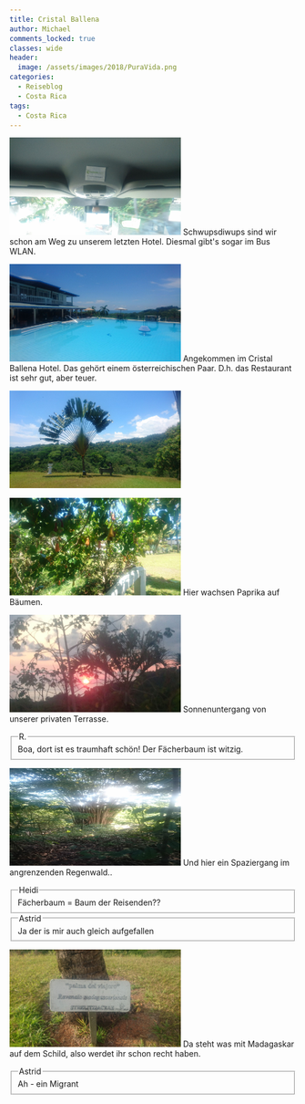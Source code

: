 ```yaml
---
title: Cristal Ballena
author: Michael
comments_locked: true
classes: wide
header:
  image: /assets/images/2018/PuraVida.png
categories:
  - Reiseblog
  - Costa Rica
tags:
  - Costa Rica
---
```


<a href="/assets/images/2018/04/IMG-20180407-WA0009.jpg"><img src='/assets/images/2018/04/IMG-20180407-WA0009.jpg' width='301' height='171' alt='IMG-20180407-WA0009' border='0' /></a> Schwupsdiwups sind wir schon am Weg zu unserem letzten Hotel. Diesmal gibt's sogar im Bus WLAN.

<a href="/assets/images/2018/04/IMG-20180408-WA0003.jpg"><img src='/assets/images/2018/04/IMG-20180408-WA0003.jpg' width='301' height='171' alt='IMG-20180408-WA0003' border='0' /></a> Angekommen im Cristal Ballena Hotel. Das gehört einem österreichischen Paar. D.h. das Restaurant ist sehr gut, aber teuer.

<a href="/assets/images/2018/04/IMG-20180408-WA0004.jpg"><img src='/assets/images/2018/04/IMG-20180408-WA0004.jpg' width='301' height='171' alt='IMG-20180408-WA0004' border='0' /></a> 

<a href="/assets/images/2018/04/IMG-20180408-WA0005.jpg"><img src='/assets/images/2018/04/IMG-20180408-WA0005.jpg' width='301' height='171' alt='IMG-20180408-WA0005' border='0' /></a> Hier wachsen Paprika auf Bäumen.

<a href="/assets/images/2018/04/IMG-20180408-WA0006.jpg"><img src='/assets/images/2018/04/IMG-20180408-WA0006.jpg' width='301' height='171' alt='IMG-20180408-WA0006' border='0' /></a> Sonnenuntergang von unserer privaten Terrasse.

<fieldset><legend>R.</legend>
Boa, dort ist es traumhaft schön!
Der Fächerbaum ist witzig.
</fieldset>

<a href="/assets/images/2018/04/IMG-20180408-WA0007.jpg"><img src='/assets/images/2018/04/IMG-20180408-WA0007.jpg' width='301' height='171' alt='IMG-20180408-WA0007' border='0' /></a> Und hier ein Spaziergang im angrenzenden Regenwald..

<fieldset><legend>Heidi</legend>
Fächerbaum = Baum der Reisenden??
</fieldset>

<fieldset><legend>Astrid</legend>
Ja der is mir auch gleich aufgefallen
</fieldset>

<a href="/assets/images/2018/04/IMG-20180408-WA0008.jpg"><img src='/assets/images/2018/04/IMG-20180408-WA0008.jpg' width='301' height='171' alt='IMG-20180408-WA0008' border='0' /></a> Da steht was mit Madagaskar auf dem Schild, also werdet ihr schon recht haben.

<fieldset><legend>Astrid</legend>
Ah - ein Migrant
</fieldset>


